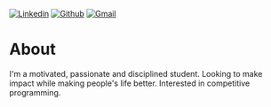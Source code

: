 [![Linkedin](https://img.shields.io/badge/-LinkedIn-blue?style=flat&logo=Linkedin&logoColor=white)](https://www.linkedin.com/in/jhersonmedina/)
[![Github](https://img.shields.io/badge/-Github-000?style=flat&logo=Github&logoColor=white)]("https://github.com/JhersonMedina/)
[![Gmail](https://img.shields.io/badge/-Gmail-c14438?style=flat&logo=Gmail&logoColor=white)](mailto:jhersonmedina2505@gmail.com)

# About

I'm a motivated, passionate and disciplined student. Looking to make impact while making people's life better. Interested in competitive programming.


